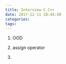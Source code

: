 ```yaml
---
title: Interview-C_C++
date: 2017-12-11 18:44:50
categories:
tags:
---
```



1. OOD

2. assign operator

3.


